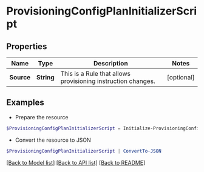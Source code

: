 # ProvisioningConfigPlanInitializerScript
## Properties

Name | Type | Description | Notes
------------ | ------------- | ------------- | -------------
**Source** | **String** | This is a Rule that allows provisioning instruction changes. | [optional] 

## Examples

- Prepare the resource
```powershell
$ProvisioningConfigPlanInitializerScript = Initialize-ProvisioningConfigPlanInitializerScript  -Source &lt;?xml version&#x3D;&#39;1.0&#39; encoding&#x3D;&#39;UTF-8&#39;?&gt;\r\n&lt;!DOCTYPE Rule PUBLIC \&quot;sailpoint.dtd\&quot; \&quot;sailpoint.dtd\&quot;&gt;\r\n&lt;Rule name&#x3D;\&quot;Example Rule\&quot; type&#x3D;\&quot;BeforeProvisioning\&quot;&gt;\r\n  &lt;Description&gt;Before Provisioning Rule which changes disables and enables to a modify.&lt;/Description&gt;\r\n  &lt;Source&gt;&lt;![CDATA[\r\nimport sailpoint.object.*;\r\nimport sailpoint.object.ProvisioningPlan.AccountRequest;\r\nimport sailpoint.object.ProvisioningPlan.AccountRequest.Operation;\r\nimport sailpoint.object.ProvisioningPlan.AttributeRequest;\r\nimport sailpoint.object.ProvisioningPlan;\r\nimport sailpoint.object.ProvisioningPlan.Operation;\r\n\r\nfor ( AccountRequest accountRequest : plan.getAccountRequests() ) {\r\n  if ( accountRequest.getOp().equals( ProvisioningPlan.ObjectOperation.Disable ) ) {\r\n    accountRequest.setOp( ProvisioningPlan.ObjectOperation.Modify );\r\n  }\r\n  if ( accountRequest.getOp().equals( ProvisioningPlan.ObjectOperation.Enable ) ) {\r\n    accountRequest.setOp( ProvisioningPlan.ObjectOperation.Modify );\r\n  }\r\n}\r\n\r\n  ]]&gt;&lt;/Source&gt;

```

- Convert the resource to JSON
```powershell
$ProvisioningConfigPlanInitializerScript | ConvertTo-JSON
```

[[Back to Model list]](../README.md#documentation-for-models) [[Back to API list]](../README.md#documentation-for-api-endpoints) [[Back to README]](../README.md)

